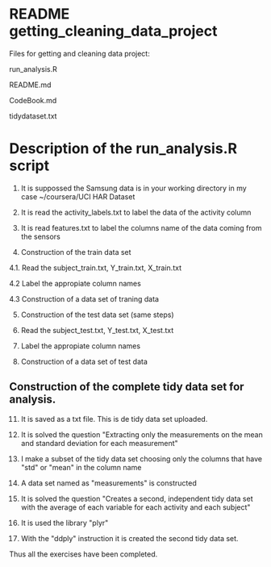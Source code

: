 README getting_cleaning_data_project
=============================

Files for getting and cleaning data project:

run_analysis.R

README.md

CodeBook.md

tidydataset.txt 


Description of the run_analysis.R script
=============================

1. It is suppossed the Samsung data is in your working directory in my case ~/coursera/UCI HAR Dataset

2. It is read the activity_labels.txt to label the data of the activity column

3. It is read features.txt to label the columns name of the data coming from the sensors


4. Construction of the train data set

  4.1. Read the subject_train.txt, Y_train.txt, X_train.txt

  4.2 Label the appropiate column names

  4.3 Construction of a data set of traning data


5. Construction of the test data set (same steps)

8. Read the subject_test.txt, Y_test.txt, X_test.txt

9. Label the appropiate column names

10. Construction of a data set of test data


## Construction of the complete tidy data set for analysis. 

11. It is saved as a txt file. This is de tidy data set uploaded.


12. It is solved the question "Extracting only the measurements on the mean and standard deviation for each measurement"

13. I make a subset of the tidy data set choosing only the columns that have "std" or "mean" in the column name

14. A data set named as "measurements" is constructed


15. It is solved the question "Creates a second, independent tidy data set with the average of each variable for each activity and each subject"

16. It is used the library "plyr"

17. With the "ddply" instruction it is created the second tidy data set.


Thus all the exercises have been completed.



